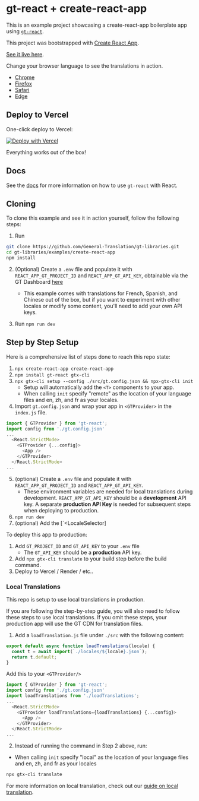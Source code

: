 # gt-react + create-react-app

This is an example project showcasing a create-react-app boilerplate app using [`gt-react`](https://generaltranslation.com/docs/react).

This project was bootstrapped with [Create React App](https://github.com/facebook/create-react-app).

[See it live here](https://example-create-react-qhttbgovz-general-translation.vercel.app).

Change your browser language to see the translations in action.

- [Chrome](https://support.google.com/chrome/answer/95647)
- [Firefox](https://support.mozilla.org/en-US/kb/delete-cookies-remove-info-websites-stored)
- [Safari](https://support.apple.com/en-mn/guide/safari/sfri11471/16.0/mac/11.0)
- [Edge](https://support.microsoft.com/en-us/microsoft-edge/delete-cookies-in-microsoft-edge-63947406-40ac-c3b8-57b9-2a946a29ae09)

## Deploy to Vercel

One-click deploy to Vercel:

[![Deploy with Vercel](https://vercel.com/button)](https://vercel.com/new/clone?repository-url=https://github.com/General-Translation/gt-libraries/tree/main/examples/example-create-react-app)

Everything works out of the box!

## Docs

See the [docs](https://generaltranslation.com/docs/react/tutorials/quickstart) for more information on how to use `gt-react` with React.

## Cloning

To clone this example and see it in action yourself, follow the following steps:

1. Run

```bash
git clone https://github.com/General-Translation/gt-libraries.git
cd gt-libraries/examples/create-react-app
npm install
```

2. (Optional) Create a `.env` file and populate it with `REACT_APP_GT_PROJECT_ID` and `REACT_APP_GT_API_KEY`, obtainable via the GT Dashboard [here](https://generaltranslation.com/dashboard)

   - This example comes with translations for French, Spanish, and Chinese out of the box, but if you want to experiment with other locales or modify some content, you'll need to add your own API keys.

3. Run `npm run dev`

## Step by Step Setup

Here is a comprehensive list of steps done to reach this repo state:

1. `npx create-react-app create-react-app`
2. `npm install gt-react gtx-cli`
3. `npx gtx-cli setup --config ./src/gt.config.json && npx-gtx-cli init`
   - Setup will automatically add the `<T>` components to your app.
   - When calling `init` specify "remote" as the location of your language files and en, zh, and fr as your locales.
4. Import `gt.config.json` and wrap your app in `<GTProvider>` in the `index.js` file.

```js
import { GTProvider } from 'gt-react';
import config from './gt.config.json'
...
  <React.StrictMode>
    <GTProvider {...config}>
      <App />
    </GTProvider>
  </React.StrictMode>
...
```

5. (optional) Create a `.env` file and populate it with `REACT_APP_GT_PROJECT_ID` and `REACT_APP_GT_API_KEY`.
   - These environment variables are needed for local translations during development. `REACT_APP_GT_API_KEY` should be a **development** API key. A separate **production API Key** is needed for subsequent steps when deploying to production.
6. `npm run dev`
7. (optional) Add the [`<LocaleSelector]

To deploy this app to production:

1. Add `GT_PROJECT_ID` and `GT_API_KEY` to your `.env` file
   - The `GT_API_KEY` should be a **production** API key.
2. Add `npx gtx-cli translate` to your build step before the build command.
3. Deploy to Vercel / Render / etc..

### Local Translations

This repo is setup to use local translations in production.

If you are following the step-by-step guide, you will also need to follow these steps to use local translations. If you omit these steps, your production app will use the GT CDN for translation files.

1. Add a `loadTranslation.js` file under `./src` with the following content:

```js
export default async function loadTranslations(locale) {
  const t = await import(`./locales/${locale}.json`);
  return t.default;
}
```

Add this to your `<GTProvider/>`

```js
import { GTProvider } from 'gt-react';
import config from './gt.config.json'
import loadTranslations from './loadTranslations';
...
  <React.StrictMode>
    <GTProvider loadTranslations={loadTranslations} {...config}>
      <App />
    </GTProvider>
  </React.StrictMode>
...
```

2. Instead of running the command in Step 2 above, run:

- When calling `init` specify "local" as the location of your language files and en, zh, and fr as your locales

```bash
npx gtx-cli translate
```

For more information on local translation, check out our [guide on local translation](https://generaltranslation.com/docs/next/reference/local-tx).
